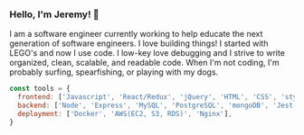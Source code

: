 ### Hello, I'm Jeremy! 👋

I am a software engineer currently working to help educate the next generation of software engineers.
I love building things! I started with LEGO's and now I use code. I low-key love debugging and I strive to write organized, clean, scalable, and readable code. 
When I'm not coding, I'm probably surfing, spearfishing, or playing with my dogs.

```javascript
const tools = {
  frontend: ['Javascript', 'React/Redux', 'jQuery', 'HTML', 'CSS', 'styled-components'],
  backend: ['Node', 'Express', 'MySQL', 'PostgreSQL', 'mongoDB', 'Jest'],
  deployment: ['Docker', 'AWS(EC2, S3, RDS)', 'Nginx'],
}
```

